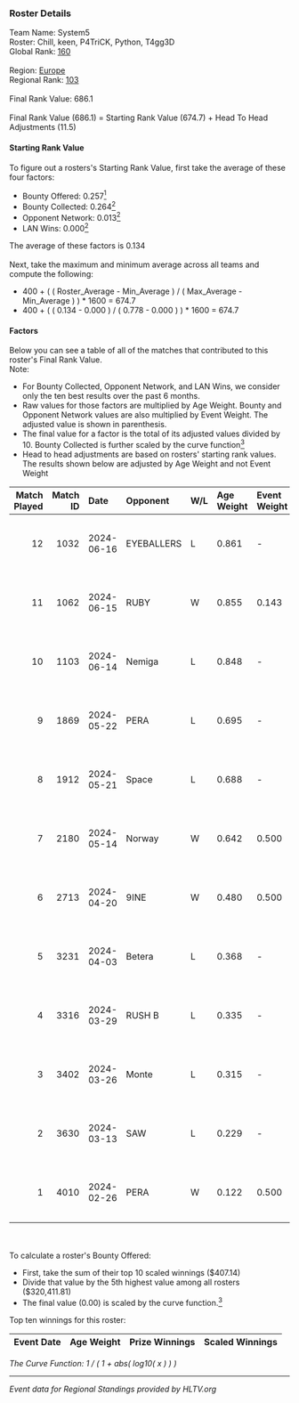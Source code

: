 ### Roster Details<br />
Team Name: System5<br />
Roster: Chill, keen, P4TriCK, Python, T4gg3D<br />
Global Rank: [160](../standings_global.md)<br />
<br />
Region: [Europe]( ../standings_europe.md)<br />
Regional Rank: [103]( ../standings_europe.md)<br />
<br />
Final Rank Value:  686.1<br />
<br />
Final Rank Value (686.1) = Starting Rank Value (674.7) + Head To Head Adjustments (11.5)<br />

#### Starting Rank Value<br />
To figure out a rosters's Starting Rank Value, first take the average of these four factors:<br />
- Bounty Offered: 0.257[<sup>1</sup>](#table2)
- Bounty Collected: 0.264[<sup>2</sup>](#table1)
- Opponent Network: 0.013[<sup>2</sup>](#table1)
- LAN Wins: 0.000[<sup>2</sup>](#table1)

The average of these factors is 0.134<br />
<br />
Next, take the maximum and minimum average across all teams and compute the following:<br />
- 400 + ( ( Roster_Average - Min_Average ) / ( Max_Average - Min_Average ) ) * 1600 = 674.7
- 400 + ( ( 0.134 - 0.000 ) / ( 0.778 - 0.000 ) ) * 1600 = 674.7


#### Factors<br />
Below you can see a table of all of the matches that contributed to this roster's Final Rank Value.<br />
Note:<br />

- For Bounty Collected, Opponent Network, and LAN Wins, we consider only the ten best results over the past 6 months.
- Raw values for those factors are multiplied by Age Weight. Bounty and Opponent Network values are also multiplied by Event Weight. The adjusted value is shown in parenthesis.
- The final value for a factor is the total of its adjusted values divided by 10. Bounty Collected is further scaled by the curve function[<sup>3</sup>](#curveFunction)
- Head to head adjustments are based on rosters' starting rank values. The results shown below are adjusted by Age Weight and not Event Weight
<span id="table1"></span><br />


| Match Played | Match ID | Date       | Opponent   | W/L | Age Weight | Event Weight | Bounty Collected | Opponent Network | LAN Wins  | H2H Adj. | Roster                               |
| -: | -: | :- | :- | :- | :- | :- | :- | :- | :- | -: | :- |
|           12 |     1032 | 2024-06-16 | EYEBALLERS | L   | 0.861      | -            | -                | -                | -         |    -6.77 | Chill, keen, P4TriCK, Python, T4gg3D |
|           11 |     1062 | 2024-06-15 | RUBY       | W   | 0.855      | 0.143        | 0.095 (0.012)    | 0.480 (0.059)    | 0 (0.000) |    20.96 | Chill, keen, P4TriCK, Python, T4gg3D |
|           10 |     1103 | 2024-06-14 | Nemiga     | L   | 0.848      | -            | -                | -                | -         |    -1.65 | Chill, keen, P4TriCK, Python, T4gg3D |
|            9 |     1869 | 2024-05-22 | PERA       | L   | 0.695      | -            | -                | -                | -         |    -3.86 | Chill, keen, P4TriCK, Python, T4gg3D |
|            8 |     1912 | 2024-05-21 | Space      | L   | 0.688      | -            | -                | -                | -         |    -5.91 | Chill, keen, P4TriCK, Python, T4gg3D |
|            7 |     2180 | 2024-05-14 | Norway     | W   | 0.642      | 0.500        | 0.006 (0.002)    | 0.103 (0.033)    | 0 (0.000) |    10.92 | Chill, keen, P4TriCK, Python, T4gg3D |
|            6 |     2713 | 2024-04-20 | 9INE       | W   | 0.480      | 0.500        | 0.000 (0.000)    | 0.064 (0.015)    | 0 (0.000) |     4.57 | Chill, keen, P4TriCK, Python, T4gg3D |
|            5 |     3231 | 2024-04-03 | Betera     | L   | 0.368      | -            | -                | -                | -         |    -5.22 | Chill, keen, P4TriCK, Python, shadiy |
|            4 |     3316 | 2024-03-29 | RUSH B     | L   | 0.335      | -            | -                | -                | -         |    -2.76 | Chill, keen, P4TriCK, Python, shadiy |
|            3 |     3402 | 2024-03-26 | Monte      | L   | 0.315      | -            | -                | -                | -         |    -1.46 | Chill, keen, krii, P4TriCK, Python   |
|            2 |     3630 | 2024-03-13 | SAW        | L   | 0.229      | -            | -                | -                | -         |    -0.43 | Chill, keen, krii, P4TriCK, Python   |
|            1 |     4010 | 2024-02-26 | PERA       | W   | 0.122      | 0.500        | 0.048 (0.003)    | 0.435 (0.027)    | 0 (0.000) |     3.08 | Chill, keen, krii, P4TriCK, Python   |

<br />
<span id="table2"></span><br />
To calculate a roster's Bounty Offered:<br />

- First, take the sum of their top 10 scaled winnings ($407.14)
- Divide that value by the 5th highest value among all rosters ($320,411.81)
- The final value (0.00) is scaled by the curve function.[<sup>3</sup>](#curveFunction)

Top ten winnings for this roster:<br />

| Event Date | Age Weight | Prize Winnings | Scaled Winnings |
| :- | -: | :- | :- |


<span id="curveFunction"></span>_The Curve Function: 1 / ( 1 + abs( log10( x ) ) )_<br />

---
_Event data for Regional Standings provided by HLTV.org_<br />
